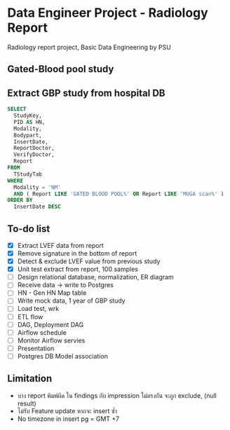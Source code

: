 # Data Engineer Project - Radiology Report

Radiology report project, Basic Data Engineering by PSU

## Gated-Blood pool study

## Extract GBP study from hospital DB

```sql
SELECT
  StudyKey,
  PID AS HN,
  Modality,
  Bodypart,
  InsertDate,
  ReportDoctor,
  VerifyDoctor,
  Report
FROM
  TStudyTab
WHERE
  Modality = 'NM'
  AND ( Report LIKE 'GATED BLOOD POOL%' OR Report LIKE 'MUGA scan%' )
ORDER BY
  InsertDate DESC
```

## To-do list

- [x] Extract LVEF data from report
- [x] Remove signature in the bottom of report
- [x] Detect & exclude LVEF value from previous study
- [x] Unit test extract from report, 100 samples
- [ ] Design relational database, normalization, ER diagram
- [ ] Receive data -> write to Postgres
- [ ] HN - Gen HN Map table
- [ ] Write mock data, 1 year of GBP study
- [ ] Load test, wrk
- [ ] ETL flow
- [ ] DAG, Deployment DAG
- [ ] Airflow schedule
- [ ] Monitor Airflow servies
- [ ] Presentation
- [ ] Postgres DB Model association

## Limitation

- บาง report พิมพ์ผิด ใน findings กับ impression ไม่ตรงกัน จะถูก exclude, (null result)
- ไม่รับ Feature update หากจะ insert ซ้ำ
- No timezone in insert pg = GMT +7
